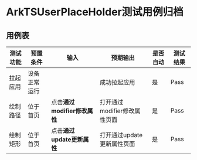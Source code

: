 # ArkTSUserPlaceHolder测试用例归档

## 用例表

| 测试功能 | 预置条件     | 输入                   | 预期输出                      | 是否自动 | 测试结果 |
| -------- |----------|----------------------|---------------------------| -------- | -------- |
| 拉起应用 | 设备正常运行  |                      | 成功拉起应用                    | 是       | Pass     |
| 绘制路径 | 位于首页     | 点击**通过modifier修改属性** | 打开通过modifier修改属性页面 | 是       | Pass     |
| 绘制矩形 | 位于首页     | 点击**通过update更新属性**   | 打开通过update更新属性页面   | 是       | Pass     |

